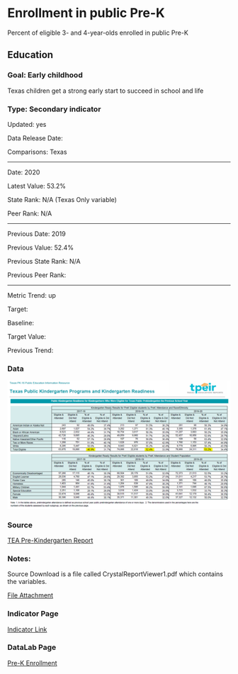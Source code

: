 # Enrollment in public Pre-K

Percent of eligible 3- and 4-year-olds enrolled in public Pre-K

## Education

### Goal: Early childhood

Texas children get a strong early start to succeed in school and life

### Type: Secondary indicator

Updated: yes

Data Release Date: 

Comparisons: Texas


----

Date: 2020

Latest Value: 53.2% 

State Rank: N/A (Texas Only variable)

Peer Rank: N/A


----

Previous Date: 2019

Previous Value: 52.4%

Previous State Rank: N/A

Previous Peer Rank: 


----
Metric Trend: up

Target: 

Baseline: 

Target Value: 

Previous Trend: 



<!--### Value

| Year |  Value      | Rank     | Previous Year   | Previous Value | Previous Rank | Trend | 
| ----------- | ----------- | ----------- | ----------- | ----------- | ----------- | -----------|
|    2020     | 53.2%      | N/A         |   2019      |    52.4%  | N/A         | up       | 

-->
### Data
![Pre-K Eligible Enrolled](./images/prek.PNG)

### Source
[TEA Pre-Kindergarten Report](https://www.texaseducationinfo.org/PickList.aspx?Page=Prekindergarten+Programs&ReportName=tpeir_pk_enroll_funds_state&PickList=School+Year&SubList=No&Title=Texas+Public+Prekindergarten+Programs+and+Enrollment+Ages+3+and+4+-+Statewide&Graph=N&from=Home%2fTopic%2fPrekindergarten+Programs)

### Notes:
Source Download is a file called CrystalReportViewer1.pdf which contains the variables.

[File Attachment](./CrystalReportViewer1.pdf)

### Indicator Page

[Indicator Link](https://indicators.texas2036.org/indicator/38)

### DataLab Page

[Pre-K Enrollment](https://datalab.texas2036.org/USECVITN2017R/texas-2036?accesskey=uxfcvbg)
